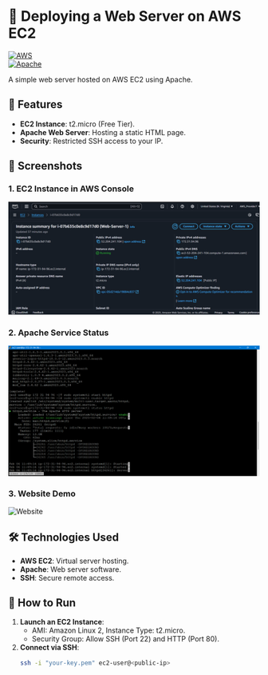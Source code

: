 # 🚀 Deploying a Web Server on AWS EC2  

[![AWS](https://img.shields.io/badge/AWS-FF9900?style=for-the-badge&logo=amazonaws&logoColor=white)](https://aws.amazon.com)  
[![Apache](https://img.shields.io/badge/Apache-D22128?style=for-the-badge&logo=apache&logoColor=white)](https://httpd.apache.org)  

A simple web server hosted on AWS EC2 using Apache.  

## 🌟 Features  
- **EC2 Instance**: t2.micro (Free Tier).  
- **Apache Web Server**: Hosting a static HTML page.  
- **Security**: Restricted SSH access to your IP.  

## 📸 Screenshots  
### 1. EC2 Instance in AWS Console  
![EC2 Instance](assets/EC2_Instance_in_AWS_Console.png)  

### 2. Apache Service Status  
![Apache Status](assets/Apache_Service_Status.png)  

### 3. Website Demo  
![Website](./screenshots/website-demo.png)  

## 🛠️ Technologies Used  
- **AWS EC2**: Virtual server hosting.  
- **Apache**: Web server software.  
- **SSH**: Secure remote access.  

## 🚀 How to Run  
1. **Launch an EC2 Instance**:  
   - AMI: Amazon Linux 2, Instance Type: t2.micro.  
   - Security Group: Allow SSH (Port 22) and HTTP (Port 80).  
2. **Connect via SSH**:  
   ```bash  
   ssh -i "your-key.pem" ec2-user@<public-ip>  
